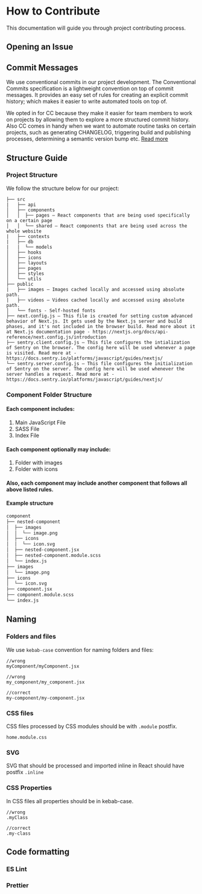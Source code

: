 # How to Contribute
This documentation will guide you through project contributing process.


## Opening an Issue


## Commit Messages
We use conventional commits in our project development. The Conventional Commits specification is a lightweight convention on top of commit messages. It provides an easy set of rules for creating an explicit commit history; which makes it easier to write automated tools on top of.

We opted in for CC because they make it easier for team members to work on projects by allowing them to explore a more structured commit history. Also CC comes in handy when we want to automate routine tasks on certain projects, such as generating CHANGELOG, triggering build and publishing processes, determining a semantic version bump etc. [Read more](https://www.conventionalcommits.org/en/v1.0.0/)

## Structure Guide
### Project Structure
We follow the structure below for our project:
```text
├── src
|   ├── api 
│   ├── components
│   │  ├── pages — React components that are being used specifically on a certain page
│   │  └── shared — React components that are being used across the whole website
|   ├── contexts
|   ├── db
|   |  └── models
│   ├── hooks
│   ├── icons 
│   ├── layouts
│   ├── pages
│   ├── styles
│   └── utils
├── public
|   ├── images — Images cached locally and accessed using absolute path.
|   ├── videos — Videos cached locally and accessed using absolute path.
│   └── fonts - Self-hosted fonts
├── next.config.js — This file is created for setting custom advanced behavior of Next.js. It gets used by the Next.js server and build phases, and it's not included in the browser build. Read more about it at Next.js documentation page - https://nextjs.org/docs/api-reference/next.config.js/introduction
├── sentry.client.config.js — This file configures the intialization of Sentry on the browser. The config here will be used whenever a page is visited. Read more at - https://docs.sentry.io/platforms/javascript/guides/nextjs/
└── sentry.server.config.js — This file configures the initialization of Sentry on the server. The config here will be used whenever the server handles a request. Read more at - https://docs.sentry.io/platforms/javascript/guides/nextjs/
```
### Component Folder Structure

 #### Each component includes:

1. Main JavaScript File
2. SASS File
3. Index File

#### Each component optionally may include:

1. Folder with images
2. Folder with icons

#### Also, each component may include another component that follows all above listed rules.

#### Example structure

```bash
component
├── nested-component
│  ├── images
│  │  └── image.png
│  ├── icons
│  │  └── icon.svg
│  ├── nested-component.jsx
│  ├── nested-component.module.scss
│  └── index.js
├── images
│  └── image.png
├── icons
│  └── icon.svg
├── component.jsx
├── component.module.scss
└── index.js
```

## Naming

### Folders and files

We use `kebab-case` convention for naming folders and files:

```text
//wrong
myComponent/myComponent.jsx

//wrong
my_component/my_component.jsx

//correct
my-component/my-component.jsx
```

### CSS files

CSS files processed by CSS modules should be with `.module` postfix.

```text 
home.module.css
```

### SVG

SVG that should be processed and imported inline in React should have postfix `.inline`

### CSS Properties

In CSS files all properties should be in kebab-case.

```text
//wrong
.myClass

//correct
.my-class
```

## Code formatting
### ES Lint

### Prettier
